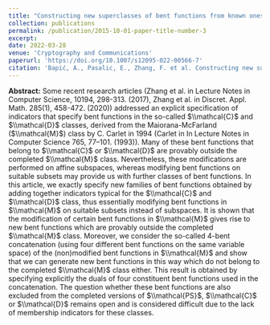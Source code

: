 ```yaml
---
title: "Constructing new superclasses of bent functions from known ones"
collection: publications
permalink: /publication/2015-10-01-paper-title-number-3
excerpt: 
date: 2022-03-28
venue: 'Cryptography and Communications'
paperurl: 'https://doi.org/10.1007/s12095-022-00566-7'
citation: 'Bapić, A., Pasalic, E., Zhang, F. et al. Constructing new superclasses of bent functions from known ones. <i>Cryptogr. Commun</i>. 14, 1229–1256 (2022). https://doi.org/10.1007/s12095-022-00566-7'
---
```



**Abstract:** Some recent research articles (Zhang et al. in Lecture Notes in Computer Science, 10194, 298-313. (2017), Zhang et al. in Discret. Appl. Math. 285(1), 458-472. (2020)) addressed an explicit specification of indicators that specify bent functions in the so-called $\\mathcal{C}$ and $\\mathcal{D}$ classes, derived from the Maiorana-McFarland ($\\mathcal{M}$) class by C. Carlet in 1994 (Carlet in In Lecture Notes in Computer Science 765, 77–101. (1993)). Many of these bent functions that belong to $\\mathcal{C}$ or $\\mathcal{D}$ are provably outside the completed $\\mathcal{M}$ class. Nevertheless, these modifications are performed on affine subspaces, whereas modifying bent functions on suitable subsets may provide us with further classes of bent functions. In this article, we exactly specify new families of bent functions obtained by adding together indicators typical for the $\\mathcal{C}$ and $\\mathcal{D}$ class, thus essentially modifying bent functions in $\\mathcal{M}$ on suitable subsets instead of subspaces. It is shown that the modification of certain bent functions in $\\mathcal{M}$ gives rise to new bent functions which are provably outside the completed $\\mathcal{M}$ class. Moreover, we consider the so-called 4-bent concatenation (using four different bent functions on the same variable space) of the (non)modified bent functions in $\\mathcal{M}$ and show that we can generate new bent functions in this way which do not belong to the completed $\\mathcal{M}$ class either. This result is obtained by specifying explicitly the duals of four constituent bent functions used in the concatenation. The question whether these bent functions are also excluded from the completed versions of $\\mathcal{PS}$, $\\mathcal{C}$ or $\\mathcal{D}$ remains open and is considered difficult due to the lack of membership indicators for these classes.